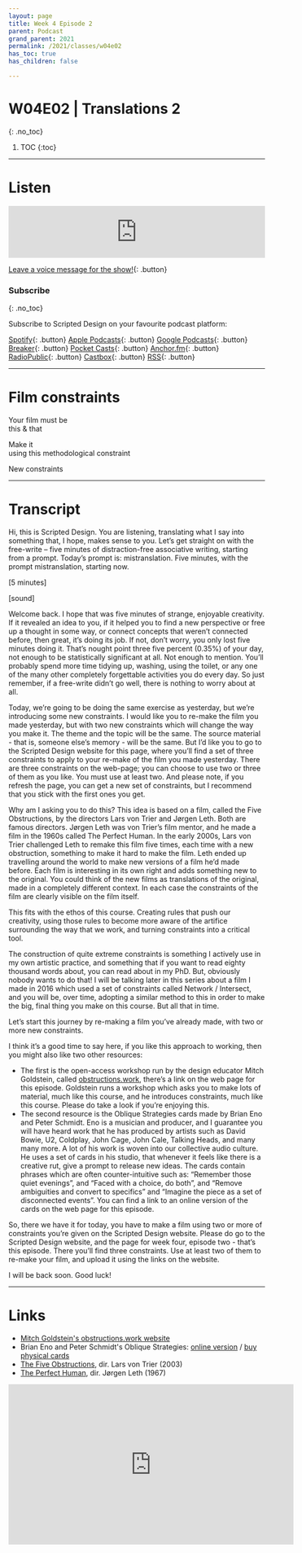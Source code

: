 ```yaml
---
layout: page
title: Week 4 Episode 2
parent: Podcast
grand_parent: 2021
permalink: /2021/classes/w04e02
has_toc: true
has_children: false

---
```


# W04E02 | Translations 2
{: .no_toc}

1. TOC
{:toc}


---

# Listen

<iframe src="https://anchor.fm/scripteddesign/embed/episodes/S01-W04-E02-Scripted-Design--Week-4-Episode-2-el96u7" height="102px" width="100%" frameborder="0" scrolling="no"></iframe>

<br>

[Leave a voice message for the show!](https://anchor.fm/scripteddesign/message){: .button}

### Subscribe
{: .no_toc}

Subscribe to Scripted Design on your favourite podcast platform:

[Spotify](https://open.spotify.com/show/3sYD3KyPJXnIHUY2m2uFcy){: .button} [Apple Podcasts](https://podcasts.apple.com/nl/podcast/scripted-design/id1533696064?l=en){: .button} [Google Podcasts](https://www.google.com/podcasts?feed=aHR0cHM6Ly9hbmNob3IuZm0vcy8zN2QzMjZjNC9wb2RjYXN0L3Jzcw==){: .button} [Breaker](https://breaker.audio/scripted-design){: .button} [Pocket Casts](https://pca.st/h40ivs5f){: .button} [Anchor.fm](https://anchor.fm/scripteddesign){: .button} [RadioPublic](https://radiopublic.com/scripted-design-WaxpdP){: .button} [Castbox](https://castbox.fm/channel/Scripted-Design-id3371338){: .button} [RSS](https://anchor.fm/s/37d326c4/podcast/rss){: .button}

---

# Film constraints

<p class="centred">Your film must be <br><span id="adj1" class="emphasis">this</span> & <span id="adj2" class="emphasis">that</span></p>

<p class="centred">Make it <br><span id="makeit" class="emphasis">using this methodological constraint</span></p>

<a onclick="newConstraints()" class="button">New constraints</a>

<script type="text/javascript">
 var adjective = ["abrasive", "abrupt", "adorable", "advantageous", "afraid", "aggressive", "agoraphobic", "agreeable", "alluring", "ambitious", "amiable", "amoral", "ample", "amused", "angelic", "angry", "annoyed", "aquatic", "aromatic", "ashamed", "aspiring", "astronomical", "attractive", "average", "awful", "awkward", "bad taste", "balanced", "bawdy", "beautiful", "bewildered", "biographical", "bitter", "bizarre", "blaring", "blobby", "bloody", "blue", "blurry", "boring", "bountiful", "brainy", "brave", "breathless", "breezy", "brief", "bright", "broad", "broken", "bumpy", "busy", "callous", "calm", "calm", "calming", "careful", "cautious", "charming", "cheerful", "cheerful", "chilly", "chubby", "chubby", "circular", "clean", "clear", "clever", "cloudy", "clumsy", "cold", "colorful", "combative", "comfortable", "common", "complete", "concerned", "confident", "confused", "considerable", "cool", "cooperative", "copious", "countless", "courageous", "cowardly", "crabby", "cracked", "crazy", "credible", "creepy", "crooked", "cross", "cruel", "crushed", "crusty", "cuddly", "cumbersome", "curious", "curly", "curved", "cute", "cylindrical", "daily", "damp", "dangerous", "dead", "deafening", "debonair", "deep", "deep", "defeated", "defeated", "defiant", "delightful", "depressed", "determined", "different", "diligent", "dirty", "disastrous", "disgusting", "dismissive", "distinct", "distorted", "disturbed", "doubtful", "drab", "dry", "dull", "dusty", "each", "eager", "early", "elated", "elegant", "elementary", "embarrassing", "enchanting", "energetic", "energetic", "enough", "enraged", "enthusiastic", "envious", "erratic", "eternal", "every", "evil", "evil", "exciting", "exhausting", "exuberant", "faithful", "famous", "fancy", "fantastic", "fast", "fearless", "fertile", "few", "fierce", "filthy", "fine", "flaky", "flat", "fluffy", "foolish", "fragile", "frank", "frantic", "freezing", "friendly", "frightening", "full", "functional", "funny", "furious", "future", "futuristic", "fuzzy", "generous", "gentle", "giant", "gifted", "gigantic", "glamorous", "gleaming", "glib", "globular", "glorious", "glossy", "good", "graceful", "grainy", "greasy", "great", "grieving", "grotesque", "groundless", "grumpy", "gusty", "gutless", "handsome", "happy", "hard", "hard", "harmful", "healthy", "heavy", "heinous", "helpful", "helpless", "hesitant", "high", "high-pitched", "hilarious", "hissing", "historical", "hoarse", "hollow", "homely", "honest", "horrible", "hot", "huge", "hungry", "hushed", "hysterical", "icy", "illegal", "illegible", "immense", "immoral", "impassioned", "imperfect", "impossible", "indignant", "innocent", "inquisitive", "interior", "internal", "inventive", "irate", "irregular", "itchy", "jaunty", "jazzy", "jealous", "jolly", "juicy", "jumbo", "juvenile", "kind", "large", "large", "late", "lazy", "legal", "light", "limited", "little", "little", "lively", "logical", "lonely", "long", "long", "loose", "loud", "loud", "lovely", "low", "lucky", "macho", "mad", "magnificent", "main", "majestic", "mammoth", "manic", "manly", "many", "massive", "measly", "measured", "melodic", "melted", "mere", "miniature", "minor", "moaning", "modern", "modern", "muffled", "multiple", "murky", "mushy", "mute", "myriad", "mysterious", "narrow", "nasty", "naughty", "nervous", "noisy", "numerous", "nutritious", "obedient", "obnoxious", "obsolete", "odd", "old", "old", "old-fashioned", "old-fashioned", "one", "open", "optimal", "orange", "organic", "outrageous", "outstanding", "oval", "overexposed", "painful", "paltry", "panicky", "perfect", "perky", "persuasive", "petite", "pink", "pixellated", "plain", "pleasant", "plentiful", "poised", "poor", "powerful", "premium", "pretty", "pretty", "prickly", "profuse", "proud", "puffy", "puny", "purple", "purring", "puzzled", "quaint", "quick", "quiet", "quiet", "quirky", "quirky", "quizzical", "rainy", "rapid", "raspy", "real", "redundant", "regular", "relieved", "remarkable", "repulsive", "resonant", "restless", "retro", "rich", "righteous", "ritzy", "romantic", "rotund", "rough", "round", "ruddy", "rundown", "rustic", "ruthless", "sad", "sassy", "scary", "scrawny", "screeching", "secretive", "sedate", "selfish", "several", "shaggy", "shaky", "sharp", "shiny", "short", "short", "shrill", "shy", "silent", "silky", "silly", "simple", "sizable", "skinny", "skinny", "sleepy", "slick", "slimy", "slippery", "sloppy", "slow", "slow", "small", "smiling", "smooth", "soft", "soft", "solid", "somber", "some", "sparkling", "sparse", "speed", "speedy", "splendid", "spotless", "square", "squeaking", "squealing", "steep", "sticky", "stingy", "straight", "strange", "stupid", "substantial", "successful", "super", "superlative", "swanky", "swift", "tacky", "tall", "tall", "tame", "tangible", "tawdry", "tedious", "teeming", "teeny", "ten", "tender", "tense", "terrible", "terrific", "testy", "thankful", "thin", "thin", "thoughtful", "thoughtless", "thundering", "tight", "tiny", "tired", "triangular", "tricky", "troubled", "ugly", "ugly", "unattractive", "unbecoming", "uncovered", "uneven", "uninterested", "unpredictable", "unsightly", "unusual", "upset", "vague", "vast", "verdant", "very", "vivacious", "voiceless", "wacky", "waiting", "wandering", "warm", "warm", "watery", "weak", "weary", "weird", "wet", "whispering", "wholesale", "wicked", "wide", "wild", "wild", "wiry", "womanly", "wooden", "worried", "worried", "worse", "wrong", "wry", "young", "zaftig", "zany", "zealous", "dirty", "loud", "rough", "dope", "shitty", "sour", "mediocre", "silly", "spicy", "mad", "adventurous", "awful", "massive", "kind", "bold", "free", "dizzy", "majestic", "foolish", "ugly", "pink", "fluffy", "short", "fast", "cheesy", "furious", "simple", "ripped", "fancy", "amazing", "aggressive", "historical", "tasty", "plain", "stubborn", "patient", "horrendous", "stunning", "velvety", "gorgeous", "charming", "extravagent", "fascinating", "juicy", "energetic", "sensual", "glitchy", "overwhelming", "cool", "embarassing", "noir", "sexy", "hypnotic"];
  var makeit = ["asymmetrically", "backwards", "carelessly", "containing as little as possible", "by focusing on the pauses", "by focusing on the details", "in a bathroom", "in a kitchen", "in one unbroken shot", "in slow motion", "in the sky", "on the stairs", "outside", "over your shoulder", "sideways", "symmetrically", "to a beat", "under a table", "underwater", "upside down", "using both hands", "using timelapse", "with fire", "with your feet", "without looking", "like cowboy bebop", "empty", "strange", "in a way that makes you feel angry", "like a box of chocolates", "while dancing", "on the floor", "with your eyes closed", "in the rain", "from a frog's perspective", "with a fixed camera", "non-linear", "perfectly", "rhythmically", "using scissors", "in the sunlight", "whilst talking on the phone", "in a public place", "in the dark", "by ignoring the details", "by throwing the rules out of the window", "before you sleep", "while cooking lunch", "in under 5 minutes", "from a child's perspective", "in one take", "virtually", "look like you are swimming", "counter-intuitively", "by doing everything you've been told is wrong", "between other things", "by grouping elements", "from offcuts", "logically", "illogically", "with the end first", "starting at the middle", "with your mouth open the whole time", "completely and utterly fake", "arhythmically", "to a walking pace", "by embracing every cliche"];

  function newConstraints(){
    var adj1 = adjective[Math.floor(Math.random() * adjective.length)];
    var adj2 = adjective[Math.floor(Math.random() * adjective.length)];
    var method = makeit[Math.floor(Math.random() * makeit.length)];
    document.getElementById('adj1').innerHTML = adj1; document.getElementById('adj2').innerHTML = adj2; document.getElementById('makeit').innerHTML = method;
  }
  newConstraints();
</script>


---

# Transcript

Hi, this is Scripted Design. You are listening, translating what I say into something that, I hope, makes sense to you. Let’s get straight on with the free-write – five minutes of distraction-free associative writing, starting from a prompt. Today’s prompt is: mistranslation. Five minutes, with the prompt mistranslation, starting now.

[5 minutes]

[sound]

Welcome back. I hope that was five minutes of strange, enjoyable creativity. If it revealed an idea to you, if it helped you to find a new perspective or free up a thought in some way, or connect concepts that weren’t connected before, then great, it’s doing its job. If not, don’t worry, you only lost five minutes doing it. That’s nought point three five percent (0.35%) of your day, not enough to be statistically significant at all. Not enough to mention. You’ll probably spend more time tidying up, washing, using the toilet, or any one of the many other completely forgettable activities you do every day. So just remember, if a free-write didn’t go well, there is nothing to worry about at all.

Today, we’re going to be doing the same exercise as yesterday, but we’re introducing some new constraints. I would like you to re-make the film you made yesterday, but with two new constraints which will change the way you make it. The theme and the topic will be the same. The source material - that is, someone else’s memory - will be the same. But I’d like you to go to the Scripted Design website for this page, where you’ll find a set of three constraints to apply to your re-make of the film you made yesterday. There are three constraints on the web-page; you can choose to use two or three of them as you like. You must use at least two. And please note, if you refresh the page, you can get a new set of constraints, but I recommend that you stick with the first ones you get.

Why am I asking you to do this? This idea is based  on a film, called the Five Obstructions, by the directors Lars von Trier and Jørgen Leth. Both are famous directors. Jørgen Leth was von Trier’s film mentor, and he made a film in the 1960s called The Perfect Human. In the early 2000s, Lars von Trier challenged Leth to remake this film five times, each time with a new obstruction, something to make it hard to make the film. Leth ended up travelling around the world to make new versions of a film he’d made before. Each film is interesting in its own right and adds something new to the original. You could think of the new films as translations of the original, made in a completely different context. In each case the constraints of the film are clearly visible on the film itself.

This fits with the ethos of this course. Creating rules that push our creativity, using those rules to become more aware of the artifice surrounding the way that we work, and turning constraints into a critical tool.

The construction of quite extreme constraints is something I actively use in my own artistic practice, and something that if you want to read eighty thousand words about, you can read about in my PhD. But, obviously nobody wants to do that! I will be talking later in this series about a film I made in 2016 which used a set of constraints called Network / Intersect, and you will be, over time, adopting a similar method to this in order to make the big, final thing you make on this course. But all that in time.

Let’s start this journey by re-making a film you’ve already made, with two or more new constraints.

I think it’s a good time to say here, if you like this approach to working, then you might also like two other resources:



*   The first is the open-access workshop run by the design educator Mitch Goldstein, called [obstructions.work](https://obstructions.work), there’s a link on the web page for this episode. Goldstein runs a workshop which asks you to make lots of material, much like this course, and he introduces constraints, much like this course. Please do take a look if you’re enjoying this.
*   The second resource is the Oblique Strategies cards made by Brian Eno and Peter Schmidt. Eno is a musician and producer, and I guarantee you will have heard work that he has produced by artists such as David Bowie, U2, Coldplay, John Cage, John Cale, Talking Heads, and many many more. A lot of his work is woven into our collective audio culture. He uses a set of cards in his studio, that whenever it feels like there is a creative rut, give a prompt to release new ideas. The cards contain phrases which are often counter-intuitive such as: “Remember those quiet evenings”, and “Faced with a choice, do both”, and “Remove ambiguities and convert to specifics” and “Imagine the piece as a set of disconnected events”. You can find a link to an online version of the cards on the web page for this episode.

So, there we have it for today, you have to make a film using two or more of constraints you’re given on the Scripted Design website. Please do go to the Scripted Design website, and the page for week four, episode two - that’s this episode. There you’ll find three constraints. Use at least two of them to re-make your film, and upload it using the links on the website.

I will be back soon. Good luck!


---

# Links

- [Mitch Goldstein's obstructions.work website](https://obstructions.work)
- Brian Eno and Peter Schmidt's Oblique Strategies: [online version](http://stoney.sb.org/eno/oblique.html) / [buy physical cards](https://www.enoshop.co.uk/product/oblique-strategies.html)
- [The Five Obstructions](https://en.wikipedia.org/wiki/The_Five_Obstructions), dir. Lars von Trier (2003)
- [The Perfect Human](https://www.youtube.com/watch?v=W9kls6bMkRo&feature=youtu.be), dir. Jørgen Leth (1967)
<div class="videoWrapper">
<iframe width="560" height="315" src="https://www.youtube.com/embed/W9kls6bMkRo" frameborder="0" allow="accelerometer; autoplay; clipboard-write; encrypted-media; gyroscope; picture-in-picture" allowfullscreen></iframe>
</div>
